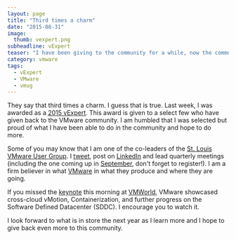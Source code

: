 ```yaml
---
layout: page
title: "Third times a charm"
date: "2015-08-31"
image:
  thumb: vexpert.png
subheadline: vExpert
teaser: "I have been giving to the community for a while, now the community has given back. It only took three times..."
category: vmware
tags:
  - vExpert
  - VMware
  - vmug
---
```


They say that third times a charm. I guess that is true. Last week, I was awarded as a [2015 vExpert](https://blogs.vmware.com/vmtn/vexpert?src=vmw_so_vex_jstew_1014). This award is given to a select few who have given back to the VMware community. I am humbled that I was selected but proud of what I have been able to do in the community and hope to do more.

Some of you may know that I am one of the co-leaders of the [St. Louis VMware User Group](https://www.vmug.com/index.php?mo=cm&op=ld&fid=217&gid=193). I [tweet](http://twitter.com/virtuallyanadmi), post on [LinkedIn](http://www.linkedin.com/in/virtuallyanadmi) and lead quarterly meetings (including the one coming up in [September](https://www.vmug.com/p/cm/ld/fid=11401), don't forget to register!). I am a firm believer in what [VMware](http://www.vmware.com?src=vmw_so_vex_jstew_1014) in what they produce and where they are going.

If you missed the [keynote](http://www.vmworld.com/en/index.html#4455051811001) this morning at [VMWorld](http://www.vmworld.com?src=vmw_so_vex_jstew_1014), VMware showcased cross-cloud vMotion, Containerization, and further progress on the Software Defined Datacenter (SDDC). I encourage you to watch it.

I look forward to what is in store the next year as I learn more and I hope to give back even more to this community.
